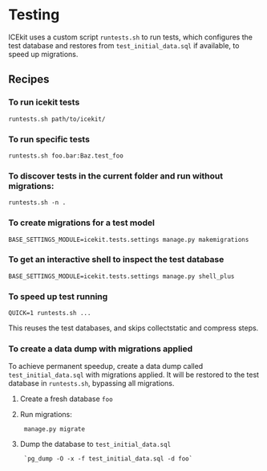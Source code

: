 # Testing

ICEkit uses a custom script `runtests.sh` to run tests, which configures the
test database and restores from `test_initial_data.sql` if available,
 to speed up migrations.

## Recipes

### To run icekit tests

    runtests.sh path/to/icekit/

### To run specific tests

    runtests.sh foo.bar:Baz.test_foo

### To discover tests in the current folder and run without migrations:

    runtests.sh -n .

### To create migrations for a test model

    BASE_SETTINGS_MODULE=icekit.tests.settings manage.py makemigrations

### To get an interactive shell to inspect the test database

    BASE_SETTINGS_MODULE=icekit.tests.settings manage.py shell_plus

### To speed up test running

    QUICK=1 runtests.sh ...

This reuses the test databases, and skips collectstatic and compress steps.

### To create a data dump with migrations applied

To achieve permanent speedup, create a data dump called `test_initial_data.sql`
with migrations applied. It will be restored to the test database in
`runtests.sh`, bypassing all migrations.

1. Create a fresh database `foo`
2. Run migrations:

        manage.py migrate

3. Dump the database to `test_initial_data.sql`

        `pg_dump -O -x -f test_initial_data.sql -d foo`

